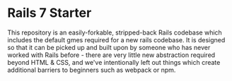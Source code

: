 # Rails 7 Starter

This repository is an easily-forkable, stripped-back Rails codebase which includes the default gmes required for a new rails codebase. It is designed so that it can be picked up and built upon by someone who has never worked with Rails before - there are very little new abstraction required beyond HTML & CSS, and we've intentionally left out things which create additional barriers to beginners such as webpack or npm.  


